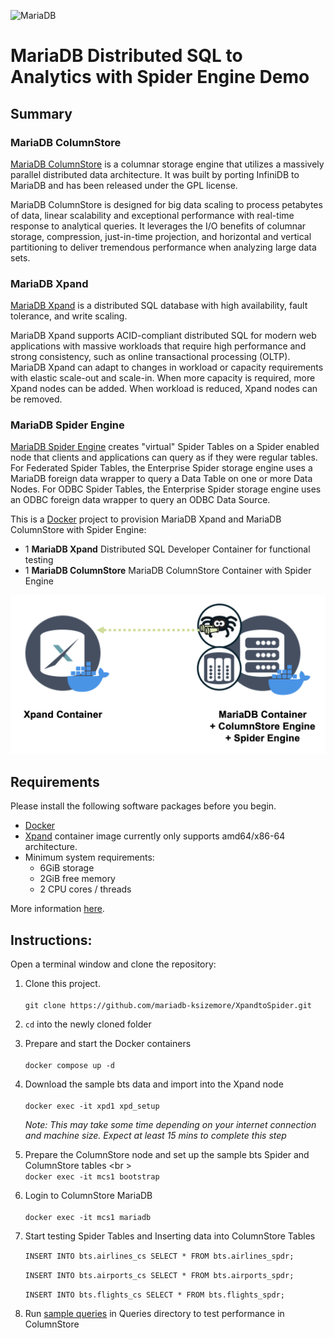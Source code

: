 ![MariaDB](https://mariadb.com/wp-content/uploads/2019/11/mariadb-logo_blue-transparent.png)

# MariaDB Distributed SQL to Analytics with Spider Engine Demo 

## Summary

### MariaDB ColumnStore 
[MariaDB ColumnStore](https://mariadb.com/products/columnstore/) is a columnar storage engine that utilizes a massively parallel distributed data architecture. It was built by porting InfiniDB to MariaDB and has been released under the GPL license.

MariaDB ColumnStore is designed for big data scaling to process petabytes of data, linear scalability and exceptional performance with real-time response to analytical queries. It leverages the I/O benefits of columnar storage, compression, just-in-time projection, and horizontal and vertical partitioning to deliver tremendous performance when analyzing large data sets.

### MariaDB Xpand 
[MariaDB Xpand](https://mariadb.com/products/enterprise/xpand/) is a distributed SQL database with high availability, fault tolerance, and write scaling.

MariaDB Xpand supports ACID-compliant distributed SQL for modern web applications with massive workloads that require high performance and strong consistency, such as online transactional processing (OLTP). MariaDB Xpand can adapt to changes in workload or capacity requirements with elastic scale-out and scale-in. When more capacity is required, more Xpand nodes can be added. When workload is reduced, Xpand nodes can be removed.

### MariaDB Spider Engine 

[MariaDB Spider Engine](https://mariadb.com/docs/server/storage-engines/spider/) creates "virtual" Spider Tables on a Spider enabled node that clients and applications can query as if they were regular tables. For Federated Spider Tables, the Enterprise Spider storage engine uses a MariaDB foreign data wrapper to query a Data Table on one or more Data Nodes. For ODBC Spider Tables, the Enterprise Spider storage engine uses an ODBC foreign data wrapper to query an ODBC Data Source.



This is a [Docker](https://hub.docker.com/r/mariadb/) project to provision MariaDB Xpand and MariaDB ColumnStore with Spider Engine:

*   1 **MariaDB Xpand** Distributed SQL Developer Container for functional testing
*   1 **MariaDB ColumnStore** MariaDB ColumnStore Container with Spider Engine


![Xpand to ColumnStore with Spider Docker](https://github.com/mariadb-ksizemore/XpandtoSpider/blob/master/XpandtoSpider.png)

## Requirements

Please install the following software packages before you begin.

*   [Docker](https://www.docker.com/get-started)
*   [Xpand](https://hub.docker.com/r/mariadb/xpand-single) container image currently only supports amd64/x86-64 architecture. 
* Minimum system requirements:
    * 6GiB storage
    * 2GiB free memory
    * 2 CPU cores / threads

 More information [here](https://hub.docker.com/r/mariadb/xpand-single).


## Instructions:

Open a terminal window and clone the repository:

1.  Clone this project. <br />  
`git clone https://github.com/mariadb-ksizemore/XpandtoSpider.git`

2.  `cd` into the newly cloned folder

3.  Prepare and start the Docker containers <br />  
    `docker compose up -d` 
    
4.  Download the sample bts data and import into the Xpand node <br />  
    `docker exec -it xpd1 xpd_setup` 
    
    _Note: This may take some time depending on your internet connection and machine size. Expect at least 15 mins to complete this step_

5.  Prepare the ColumnStore node and set up the sample bts Spider and ColumnStore tables <br \>  
    `docker exec -it mcs1 bootstrap`  

6.  Login to ColumnStore MariaDB <br />  
    `docker exec -it mcs1 mariadb`
    
7. Start testing Spider Tables and Inserting data into ColumnStore Tables <br />  

    `INSERT INTO bts.airlines_cs SELECT * FROM bts.airlines_spdr;`

    `INSERT INTO bts.airports_cs SELECT * FROM bts.airports_spdr;`
    
    `INSERT INTO bts.flights_cs SELECT * FROM bts.flights_spdr;`

8. Run [sample queries](https://github.com/mariadb-ksizemore/XpandtoSpider/tree/master/queries) in Queries directory to test performance in ColumnStore
